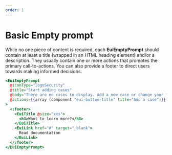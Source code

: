 ```yaml
---
order: 1
---
```


# Basic Empty prompt

<EuiText>
 While no one piece of content is required, each <strong>EuiEmptyPrompt</strong> should contain at least a <EuiCode>title</EuiCode> (wrapped in an HTML heading element) and/or a <EuiCode>description</EuiCode>. They usually contain one or more <EuiCode>actions</EuiCode> that promotes the primary call-to-actions. You can also provide a <EuiCode>footer</EuiCode> to direct users towards making informed decisions.
</EuiText>

```hbs template
<EuiEmptyPrompt
  @iconType="logoSecurity"
  @title="Start adding cases"
  @body="There are no cases to display. Add a new case or change your filter settings."
  @actions={{array (component "eui-button-title" title="Add a case")}}
>
  <:footer>
    <EuiTitle @size="xxs">
      <h3>Want to learn more?</h3>
    </EuiTitle>
    <EuiLink href="#" target="_blank">
      Read documentation
    </EuiLink>
  </:footer>
</EuiEmptyPrompt>
```
